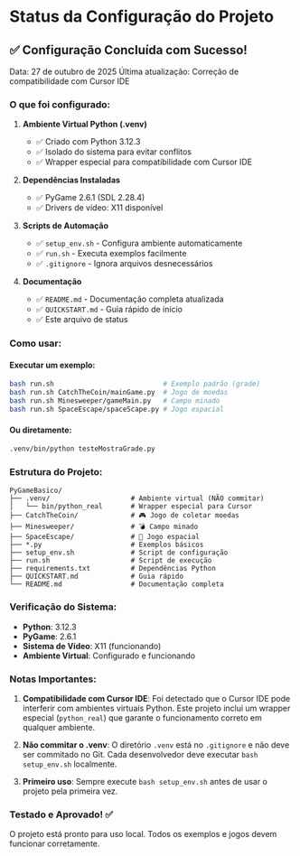 # Status da Configuração do Projeto

## ✅ Configuração Concluída com Sucesso!

Data: 27 de outubro de 2025
Última atualização: Correção de compatibilidade com Cursor IDE

### O que foi configurado:

1. **Ambiente Virtual Python (.venv)**
   - ✅ Criado com Python 3.12.3
   - ✅ Isolado do sistema para evitar conflitos
   - ✅ Wrapper especial para compatibilidade com Cursor IDE

2. **Dependências Instaladas**
   - ✅ PyGame 2.6.1 (SDL 2.28.4)
   - ✅ Drivers de vídeo: X11 disponível

3. **Scripts de Automação**
   - ✅ `setup_env.sh` - Configura ambiente automaticamente
   - ✅ `run.sh` - Executa exemplos facilmente
   - ✅ `.gitignore` - Ignora arquivos desnecessários

4. **Documentação**
   - ✅ `README.md` - Documentação completa atualizada
   - ✅ `QUICKSTART.md` - Guia rápido de início
   - ✅ Este arquivo de status

### Como usar:

#### Executar um exemplo:
```bash
bash run.sh                           # Exemplo padrão (grade)
bash run.sh CatchTheCoin/mainGame.py  # Jogo de moedas
bash run.sh Minesweeper/gameMain.py   # Campo minado
bash run.sh SpaceEscape/spaceScape.py # Jogo espacial
```

#### Ou diretamente:
```bash
.venv/bin/python testeMostraGrade.py
```

### Estrutura do Projeto:

```
PyGameBasico/
├── .venv/                    # Ambiente virtual (NÃO commitar)
│   └── bin/python_real       # Wrapper especial para Cursor
├── CatchTheCoin/             # 🎮 Jogo de coletar moedas
├── Minesweeper/              # 💣 Campo minado
├── SpaceEscape/              # 🚀 Jogo espacial
├── *.py                      # Exemplos básicos
├── setup_env.sh              # Script de configuração
├── run.sh                    # Script de execução
├── requirements.txt          # Dependências Python
├── QUICKSTART.md             # Guia rápido
└── README.md                 # Documentação completa
```

### Verificação do Sistema:

- **Python**: 3.12.3
- **PyGame**: 2.6.1
- **Sistema de Vídeo**: X11 (funcionando)
- **Ambiente Virtual**: Configurado e funcionando

### Notas Importantes:

1. **Compatibilidade com Cursor IDE**: 
   Foi detectado que o Cursor IDE pode interferir com ambientes virtuais Python. 
   Este projeto inclui um wrapper especial (`python_real`) que garante o 
   funcionamento correto em qualquer ambiente.

2. **Não commitar o .venv**: 
   O diretório `.venv` está no `.gitignore` e não deve ser commitado no Git.
   Cada desenvolvedor deve executar `bash setup_env.sh` localmente.

3. **Primeiro uso**: 
   Sempre execute `bash setup_env.sh` antes de usar o projeto pela primeira vez.

### Testado e Aprovado! ✅

O projeto está pronto para uso local. Todos os exemplos e jogos devem funcionar 
corretamente.

